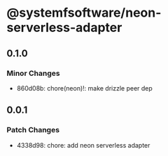 # @systemfsoftware/neon-serverless-adapter

## 0.1.0

### Minor Changes

- 860d08b: chore(neon)!: make drizzle peer dep

## 0.0.1

### Patch Changes

- 4338d98: chore: add neon serverless adapter
